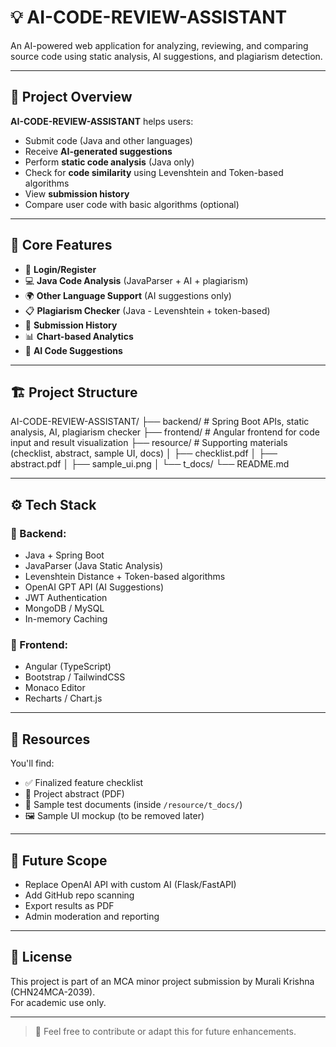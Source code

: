 # 💡 AI-CODE-REVIEW-ASSISTANT

An AI-powered web application for analyzing, reviewing, and comparing source code using static analysis, AI suggestions, and plagiarism detection.

---

## 📌 Project Overview

**AI-CODE-REVIEW-ASSISTANT** helps users:
- Submit code (Java and other languages)
- Receive **AI-generated suggestions**
- Perform **static code analysis** (Java only)
- Check for **code similarity** using Levenshtein and Token-based algorithms
- View **submission history**
- Compare user code with basic algorithms (optional)

---

## 🔑 Core Features

- 🔐 **Login/Register**
- 💻 **Java Code Analysis** (JavaParser + AI + plagiarism)
- 🌍 **Other Language Support** (AI suggestions only)
- 📋 **Plagiarism Checker** (Java - Levenshtein + token-based)
- 📜 **Submission History**
- 📊 **Chart-based Analytics**
- 🧠 **AI Code Suggestions**

---

## 🏗️ Project Structure
AI-CODE-REVIEW-ASSISTANT/
├── backend/ # Spring Boot APIs, static analysis, AI, plagiarism checker
├── frontend/ # Angular frontend for code input and result visualization
├── resource/ # Supporting materials (checklist, abstract, sample UI, docs)
│ ├── checklist.pdf
│ ├── abstract.pdf
│ ├── sample_ui.png
│ └── t_docs/
└── README.md


---

## ⚙️ Tech Stack

### 🔧 Backend:
- Java + Spring Boot
- JavaParser (Java Static Analysis)
- Levenshtein Distance + Token-based algorithms
- OpenAI GPT API (AI Suggestions)
- JWT Authentication
- MongoDB / MySQL
- In-memory Caching

### 🎨 Frontend:
- Angular (TypeScript)
- Bootstrap / TailwindCSS
- Monaco Editor
- Recharts / Chart.js

---



## 📁 Resources

You'll find:
- ✅ Finalized feature checklist
- 📄 Project abstract (PDF)
- 🧪 Sample test documents (inside `/resource/t_docs/`)
- 🖼️ Sample UI mockup (to be removed later)

---

## 🧠 Future Scope

- Replace OpenAI API with custom AI (Flask/FastAPI)
- Add GitHub repo scanning
- Export results as PDF
- Admin moderation and reporting

---

## 🧾 License

This project is part of an MCA minor project submission by Murali Krishna (CHN24MCA-2039).  
For academic use only.

---

> 🚀 Feel free to contribute or adapt this for future enhancements.
